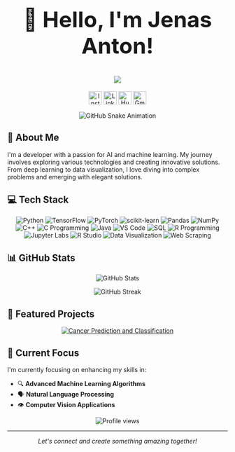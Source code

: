 <h1 align="center" style="font-size: 50px;">
  👋 Hello, I'm Jenas Anton!
</h1>
<h1 align="center">
  <img src="https://readme-typing-svg.herokuapp.com/?lines=Welcome+to+my+GitHub+profile!&center=true&size=30&color=58a6ff&width=500&height=70">
</h1>

<p align="center">
  <a href="https://instagram.com/jenas.an10"><img src="https://img.shields.io/badge/Instagram-%23E4405F.svg?logo=Instagram&logoColor=white" alt="Instagram" height="30"></a>
  <a href="https://linkedin.com/in/jenas-anton"><img src="https://img.shields.io/badge/LinkedIn-%230077B5.svg?logo=linkedin&logoColor=white" alt="LinkedIn" height="30"></a>
  <a href="https://huggingface.co/Jenas-Anton"><img src="https://img.shields.io/badge/%F0%9F%A4%97%20Hugging%20Face-yellow" alt="Hugging Face" height="30"></a>
  <a href="mailto:jenasav010@gmail.com"><img src="https://img.shields.io/badge/Gmail-D14836?style=flat&logo=gmail&logoColor=white" alt="Gmail" height="30"></a>
</p>

<p align="center">
  <img src="https://raw.githubusercontent.com/Sutil/Sutil/2b2fad3bf54522bb30c8c170591fc68ff51b69e6/github-contribution-grid-snake2.svg" alt="GitHub Snake Animation">
</p>


## 🚀 About Me

I'm a developer with a passion for AI and machine learning. My journey involves exploring various technologies and creating innovative solutions. From deep learning to data visualization, I love diving into complex problems and emerging with elegant solutions.

## 💻 Tech Stack

<p align="center">
  <img src="https://img.shields.io/badge/Python-3776AB?style=for-the-badge&logo=python&logoColor=white" alt="Python">
  <img src="https://img.shields.io/badge/TensorFlow-FF6F00?style=for-the-badge&logo=tensorflow&logoColor=white" alt="TensorFlow">
  <img src="https://img.shields.io/badge/PyTorch-EE4C2C?style=for-the-badge&logo=pytorch&logoColor=white" alt="PyTorch">
  <img src="https://img.shields.io/badge/scikit--learn-F7931E?style=for-the-badge&logo=scikit-learn&logoColor=white" alt="scikit-learn">
  <img src="https://img.shields.io/badge/Pandas-150458?style=for-the-badge&logo=pandas&logoColor=white" alt="Pandas">
  <img src="https://img.shields.io/badge/Numpy-013243?style=for-the-badge&logo=numpy&logoColor=white" alt="NumPy">
  <img src="https://img.shields.io/badge/C++-00599C?style=for-the-badge&logo=c%2B%2B&logoColor=white" alt="C++">
  <img src="https://img.shields.io/badge/C-00599C?style=for-the-badge&logo=c&logoColor=white" alt="C Programming">
  <img src="https://img.shields.io/badge/Java-ED8B00?style=for-the-badge&logo=openjdk&logoColor=white" alt="Java">
  <img src="https://img.shields.io/badge/VS_Code-007ACC?style=for-the-badge&logo=visual-studio-code&logoColor=white" alt="VS Code">
  <img src="https://img.shields.io/badge/SQL-4479A1?style=for-the-badge&logo=sql&logoColor=white" alt="SQL">
  <img src="https://img.shields.io/badge/R-276DC3?style=for-the-badge&logo=r&logoColor=white" alt="R Programming">
  <img src="https://img.shields.io/badge/Jupyter-Lab-F37626?style=for-the-badge&logo=jupyter&logoColor=white" alt="Jupyter Labs">
  <img src="https://img.shields.io/badge/R_Studio-75AADB?style=for-the-badge&logo=rstudio&logoColor=white" alt="R Studio">
  <img src="https://img.shields.io/badge/Data_Visualization-4A4A4A?style=for-the-badge" alt="Data Visualization">
  <img src="https://img.shields.io/badge/Web_Scraping-000000?style=for-the-badge&logo=beautifulsoup&logoColor=white" alt="Web Scraping">
</p>

## 📊 GitHub Stats

<p align="center">
  <img src="https://github-readme-stats.vercel.app/api?username=Jenas-Anton&show_icons=true&theme=radical" alt="GitHub Stats" />
</p>

<p align="center">
  <img src="https://github-readme-streak-stats.herokuapp.com/?user=Jenas-Anton&theme=radical" alt="GitHub Streak" />
</p>

## 🌟 Featured Projects

<p align="center">
  <a href="https://github.com/Jenas-Anton/Cancer-Prediction-and-Classification">
    <img src="https://github-readme-stats.vercel.app/api/pin/?username=Jenas-Anton&repo=Cancer-Prediction-and-Classification&theme=radical" alt="Cancer Prediction and Classification">
  </a>
</p>

## 🎯 Current Focus

I'm currently focusing on enhancing my skills in:
- 🔍 **Advanced Machine Learning Algorithms**
- 🗣️ **Natural Language Processing**
- 👁️ **Computer Vision Applications**

<p align="center">
  <img src="https://komarev.com/ghpvc/?username=Jenas-Anton&color=blueviolet" alt="Profile views">
</p>

---

<p align="center">
  <i>Let's connect and create something amazing together!</i>
</p>
